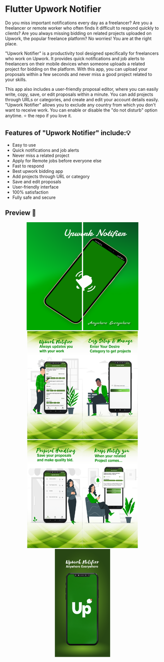 # Flutter Upwork Notifier

Do you miss important notifications every day as a freelancer? Are you a freelancer or remote worker who often finds it difficult to respond quickly to clients? Are you always missing bidding on related projects uploaded on Upwork, the popular freelance platform? No worries! You are at the right place.

"Upwork Notifier" is a productivity tool designed specifically for freelancers who work on Upwork. It provides quick notifications and job alerts to freelancers on their mobile devices when someone uploads a related project for bidding on the platform. With this app, you can upload your proposals within a few seconds and never miss a good project related to your skills.

This app also includes a user-friendly proposal editor, where you can easily write, copy, save, or edit proposals within a minute. You can add projects through URLs or categories, and create and edit your account details easily. "Upwork Notifier" allows you to exclude any country from which you don't want to receive work. You can enable or disable the "do not disturb" option anytime.
⭐️ the repo if you love it.

## Features of "Upwork Notifier" include:💡

- Easy to use
- Quick notifications and job alerts
- Never miss a related project
- Apply for Remote jobs before everyone else
- Fast to respond
- Best upwork bidding app
- Add projects through URL or category
- Save and edit proposals
- User-friendly interface
- 100% satisfaction
- Fully safe and secure

## Preview 📸


<p align="center">
  <img src="screenshots/1.png" width="180" height="350">  <img src="screenshots/2.png" width="180" height="350"><img src="screenshots/3.png" width="180" height="350"><img src="screenshots/4.png" width="180" height="350"><img src="screenshots/5.png" width="180" height="350"><img src="screenshots/6.png" width="180" height="350"><img src="screenshots/7.png" width="180" height="350">
</p>
